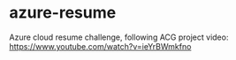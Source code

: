 # azure-resume
Azure cloud resume challenge, following ACG project video: https://www.youtube.com/watch?v=ieYrBWmkfno

